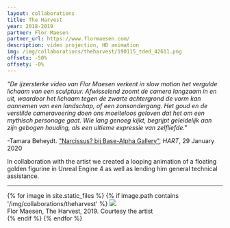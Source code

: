```yaml
---
layout: collaborations
title: The Harvest
year: 2018-2019
partner: Flor Maesen
partner_url: https://www.flormaesen.com/
description: video projection, HD animation
img: /img/collaborations/theharvest/190115_tded_42611.png
offsetx: -50%
offsety: -0%
---
```


_"De ijzersterke video van Flor Maesen verkent in slow motion het vergulde lichaam van een sculptuur. Afwisselend zoomt de camera langzaam in en uit, waardoor het lichaam tegen de zwarte achtergrond de vorm kan aannemen van een landschap, of een zonsondergang. Het goud en de verstilde cameravoering doen ons moeiteloos geloven dat het om een mythisch personage gaat. Wie lang genoeg kijkt, begrijpt geleidelijk aan zijn gebogen houding, als een ultieme expressie van zelfliefde."_

-Tamara Beheydt. ["Narcissus? bij Base-Alpha Gallery"](https://hart-magazine.be/expo/narcissus-bij-base-alpha-gallery), _HART_, 29 January 2020

In collaboration with the artist we created a looping animation of a floating golden figurine in Unreal Engine 4 as well as lending him general technical assistance.

<hr>

<div>
{% for image in site.static_files %}
    {% if image.path contains '/img/collaborations/theharvest' %}
        <img class="projectimage" src="{{ site.baseurl }}{{ image.path }}"/>
        <div class="col three caption"> Flor Maesen, The Harvest, 2019. Courtesy the artist </div>
    {% endif %}
{% endfor %}
</div>